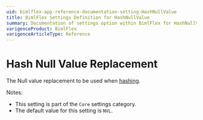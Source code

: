 ```yaml
---
uid: bimlflex-app-reference-documentation-setting-HashNullValue
title: BimlFlex Settings Definition for HashNullValue
summary: Documentation of settings option within BimlFlex for HashNullValue
varigenceProduct: BimlFlex
varigenceArticleType: Reference
---
```


# Hash Null Value Replacement

The Null value replacement to be used when [hashing](xref:bimlflex-concepts-hashing).

Notes:

* This setting is part of the `Core` settings category.
* The default value for this setting is `NVL`.